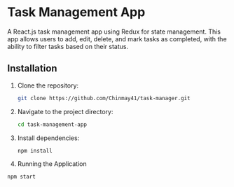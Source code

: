 # Task Management App

A React.js task management app using Redux for state management. This app allows users to add, edit, delete, and mark tasks as completed, with the ability to filter tasks based on their status.

## Installation

1. Clone the repository:
   ```bash
   git clone https://github.com/Chinmay41/task-manager.git
2. Navigate to the project directory:
   ```bash
   cd task-management-app

3. Install dependencies:
   ```bash
   npm install

4. Running the Application
  ```bash
  npm start
